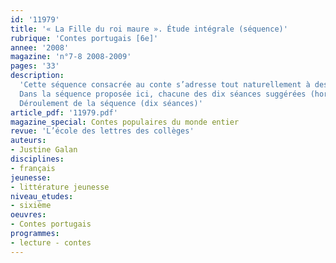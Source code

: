 ```yaml
---
id: '11979'
title: '« La Fille du roi maure ». Étude intégrale (séquence)'
rubrique: 'Contes portugais [6e]'
annee: '2008'
magazine: 'n°7-8 2008-2009'
pages: '33'
description: 
  'Cette séquence consacrée au conte s’adresse tout naturellement à des classes de sixième. Cependant, les contes choisis ici ne sont pas des classiques du genre : ils appartiennent à la littérature traditionnelle populaire portugaise, mais n’en permettent pas moins de fructueux parallèles avec les contes merveilleux. En effet, ces « Contes portugais », publiés dans la collection « Neuf » de L’École des loisirs en 2004, ont été recueillis et composés au XIXe siècle par Adolfo Coelho et Teófilo Braga, lesquels se sont inspirés de Charles Perrault, des frères Grimm, ou encore des récits des « Mille et Une Nuits ».
  Dans la séquence proposée ici, chacune des dix séances suggérées (hormis la synthèse et le devoir final) aborde un extrait de conte d’un point de vue littéraire avant de l’envisager sous un angle grammatical. Ce point de grammaire est ensuite accompagné d’une évaluation. Le but est ici de mettre en valeur les différentes possibilités d’étude offertes par ces textes.
  Déroulement de la séquence (dix séances)'
article_pdf: '11979.pdf'
magazine_special: Contes populaires du monde entier
revue: 'L’école des lettres des collèges'
auteurs:
- Justine Galan
disciplines:
- français
jeunesse:
- littérature jeunesse
niveau_etudes:
- sixième
oeuvres:
- Contes portugais
programmes:
- lecture - contes
---
```

